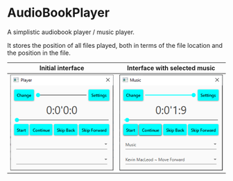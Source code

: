 # AudioBookPlayer
A simplistic audiobook player / music player.

It stores the position of all files played, both in terms of the file location and the position in the file.


Initial interface   |  Interface with selected music
:---------------------------:|:-------------------------:
![](Blank.png)  |  ![](Kevin.png)
